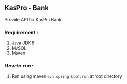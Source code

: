## KasPro - Bank

Provide API for KasPro Bank

### Requirement :

1. Java JDK 8
2. MySQL
3. Maven

### How to run :

1. Run using maven `mvn spring-boot:run` at root directory
